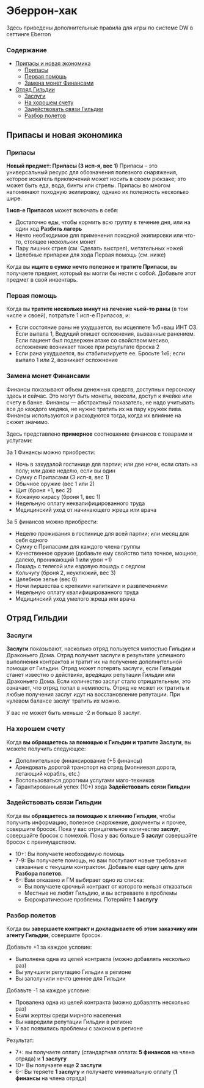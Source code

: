 # Эберрон-хак

Здесь приведены дополнительные правила для игры по системе DW в сеттинге Eberron

### Содержание

* [Припасы и новая экономика](#припасы-и-новая-экономика)
  * [Припасы](#припасы)
  * [Первая помощь](#первая-помощь)
  * [Замена монет Финансами](#замена-монет-Финансами)
* [Отряд Гильдии](#отряд-гильдии)
  * [Заслуги](#заслуги)
  * [На хорошем счету](#на-хорошем-счету)
  * [Задействовать связи Гильдии](#задействовать-связи-Гильдии)
  * [Разбор полетов](#разбор-полетов)    

## Припасы и новая экономика

### Припасы

**Новый предмет: Припасы (3 исп-я, вес 1)**
Припасы – это универсальный ресурс для обозначения полезного снаряжения, которое искатель приключений может носить в своем рюкзаке; это может быть еда, вода, бинты или стрелы. 
Припасы во многом напоминают походную экипировку, однако их полезность несколько шире.

**1 исп-е Припасов** может включать в себя:
* Достаточно еды, чтобы кормить всю группу в течение дня, или на один ход **Разбить лагерь**
* Нечто необходимое для применения походной экипировки или что-то, стоящее нескольких монет
* Пару лишних стрел (см. Сделать выстрел), метательных ножей
* Целебные припарки для хода Первая помощь (см. ниже)

Когда вы **ищите в сумке нечто полезное и тратите Припасы**, вы получаете предмет, который вы могли бы нести с собой. Добавьте этот предмет в свой инвентарь.

### Первая помощь
Когда вы **тратите несколько минут на лечение чьей-то раны** (в том числе и своей), потратьте 1 исп-е Припасов, и:
* Если состояние раны не ухудшается, вы исцеляете 1к6+ваш ИНТ ОЗ. Если выпала 1, Ведущий опишет осложнения, вызванные ранением. Если пациент был подвержен атаке со свойством месиво, осложнение возникает также при результате броска 2
* Если рана ухудшается, вы стабилизируете ее. Бросьте 1к6; если выпало 1 или 2, возникает осложнение

### Замена монет Финансами

Финансы показывают объем денежных средств, доступных персонажу здесь и сейчас. Это могут быть монеты, вексели, доступ к ячейке или счету в банке.
Финансы — абстрактный показатель, не надо учитывать все до каждого медяка, не нужно тратить их на пару кружек пива. Финансы используются и расходуются тогда, когда их влияние на сюжет значимо.

Здесь представлено **примерное** соотношение финансов с товарами и услугами:

За 1 Финансы можно приобрести:

* Ночь в захудалой гостинице для партии; или две ночи, если спать на полу; или даже неделю, если вы один
* Сумку с Припасами (3 исп-я, вес 1)
* Обычное оружие (вес 1 или 2)
* Щит (броня +1, вес 2)
* Кожаную кирасу (броня 1, вес 1)
* Недельную оплату неквалифицированного труда
* Медицинский уход от начинающего жреца или врача

За 5 финансов можно приобрести:

* Неделю проживания в гостинице для всей партии; или месяц для себя одного
* Сумку с Припасами для каждого члена группы
* Качественное оружие (добавьте ему свойство типа точное, мощное, далеко, проникающий 1 или урон +1)
* Лошадь с телегой или ездовую лошадь с седлом
* Кольчугу (броня 2, неуклюжий, вес 3)
* Целебное зелье (вес 0)
* Ночи пиршества с крепкими напитками и развлечениями
* Недельную оплату квалифицированного труда
* Медицинский уход умелого жреца или врача

## Отряд Гильдии

### Заслуги

**Заслуги** показывают, насколько отряд пользуется милостью Гильдии и Драконьего Дома. Отряд получает заслуги в результате успешного выполнения контрактов и тратит их на получение дополнительной помощи от Гильдии. Отряд может потерять заслуги, если Гильдии станет известно о действиях, вредящих репутации Гильдии или Драконьего Дома. Если количество заслуг стало отрицательным, это означает, что отряд попал в немилость. Отряд не может их тратить и любые получения заслуг идут на восстановление репутации. При нулевом балансе заслуг тратить их можно.

У вас не может быть меньше -2 и больше 8 заслуг.

### На хорошем счету

Когда **вы обращаетесь за помощью к Гильдии и тратите Заслуги**, вы можете получить следующее:

* Дополнительное финансирование (+5 финансы)
* Арендовать дорогой транспорт на отряд (молниевая дорога, летающий корабль, etc.)
* Воспользоваться дорогими услугами маго-техников   
* Гарантированный успех (10+) хода **Задействовать связи Гильдии**

### Задействовать связи Гильдии

Когда вы **обращаетесь за помощью к влиянию Гильдии**, чтобы получить информацию, полезное снаряжение, документы и прочее, совершите бросок. 
Пока у вас отрицательное количество **заслуг**, совершайте бросок с помехой. Пока у вас больше **5 заслуг** совершайте бросок с преимуществом.

* 10+: Вы получаете необходимую помощь
* 7-9: Вы получаете помощь, но вам поступают новые требования связанные с текущим контрактом. Добавьте еще одну цель для **Разбора полетов**.
* 6-: Вам отказано и ГМ выбирает одно из списка: 
  * Вы получаете срочный контракт от которого нельзя отказаться
  * Местные не любят Гильдию, и вы встреваете в проблемы
  * Бюрократические проблемы. Потеряйте **1 заслугу**  

### Разбор полетов

Когда вы **завершаете контракт и докладываете об этом заказчику или агенту Гильдии**, совершите бросок.

Добавьте +1 за каждое условие:
* Выполнена одна из целей контракта (можно добавлять несколько раз)
* Вы улучшили репутацию Гильдии в регионе
* Вы заполучили нечто ценное для Гильдии

Добавьте -1 за каждое условие:
* Провалена одна из целей контракта (можно добавлять несколько раз)
* Были жертвы среди мирного населения
* Вы навредили репутации Гильдии в регионе
* У вас появились проблемы с законом в регионе

Результат:

* 7+: вы получаете оплату (стандартная оплата: **5 финансов** на члена отряда) и **1 заслугу**
* 10+ Вы получаете еще **2 заслуги**
* 6-: Вы теряете **1 заслугу** и получаете минимальную оплату (**1 финансы** на члена отряда)